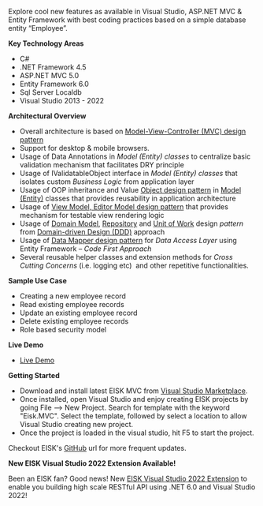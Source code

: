 ﻿Explore cool new features as available in Visual Studio, ASP.NET MVC & Entity Framework with best coding practices based on a simple database entity “Employee”.

**Key Technology Areas**
* C# 
* .NET Framework 4.5
* ASP.NET MVC 5.0
* Entity Framework 6.0
* Sql Server Localdb
* Visual Studio 2013 - 2022

**Architectural Overview**
* Overall architecture is based on <a href="http://en.wikipedia.org/wiki/Model%E2%80%93view%E2%80%93controller" target="_blank">Model-View-Controller (MVC) design pattern</a> 
* Support for desktop &amp; mobile browsers. 
* Usage of Data Annotations in <em>Model (Entity) classes</em> to centralize basic validation mechanism that facilitates DRY principle 
* Usage of IValidatableObject interface in <em>Model (Entity) classes</em> that isolates custom <em>Business Logic</em> from application layer 
* Usage of OOP inheritance and Value <a href="http://weblogs.asp.net/ashraful/archive/2012/02/19/design-patterns-for-model.aspx">Object design pattern</a> in <a href="http://weblogs.asp.net/ashraful/archive/2012/02/19/design-patterns-for-model.aspx">Model (Entity)</a> classes that provides reusability in application architecture 
* Usage of <a href="http://weblogs.asp.net/ashraful/archive/2012/02/19/design-patterns-for-model.aspx">View Model, Editor Model design pattern</a> that provides mechanism for testable view rendering logic 
* Usage of <a href="http://martinfowler.com/eaaCatalog/domainModel.html" target="_blank">Domain Model</a>, <a href="http://martinfowler.com/eaaCatalog/repository.html" target="_blank">Repository</a> and <a href="http://martinfowler.com/eaaCatalog/unitOfWork.html" target="_blank">Unit of Work</a> design <em>pattern</em> from <a href="http://en.wikipedia.org/wiki/Domain-driven_design" target="_blank">Domain-driven Design (DDD)</a> approach 
* Usage of <a href="http://martinfowler.com/eaaCatalog/dataMapper.html" target="_blank">Data Mapper design pattern</a> for <em>Data Access Layer</em> using Entity Framework &ndash; <em>Code First Approach</em> 
* Several reusable helper classes and extension methods for <em>Cross Cutting Concerns</em> (i.e. logging etc)&nbsp; and other repetitive functionalities. 

**Sample Use Case**
* Creating a new employee record
* Read existing employee records
* Update an existing employee record
* Delete existing employee records
* Role based security model

**Live Demo**
* [Live Demo](http://eiskmvc.apphb.com/)

**Getting Started**
* Download and install latest EISK MVC from [Visual Studio Marketplace](https://marketplace.visualstudio.com/items?itemName=AshrafulAlam.EmployeeInfoStarterKitEISK-MVC).
* Once installed, open Visual Studio and  enjoy creating EISK projects by going File –> New Project. Search for template with the keyword "Eisk.MVC". Select the template, followed by select a location to allow Visual Studio creating new project.
* Once the project is loaded in the visual studio, hit F5 to start the project.

Checkout EISK's [GitHub]( https://github.com/eisk) url for more frequent updates.

**New EISK Visual Studio 2022 Extension Available!**

Been an EISK fan? Good news! New [EISK Visual Studio 2022 Extension](https://marketplace.visualstudio.com/items?itemName=AshrafulAlam.Eisk&ssr=false#overview) to enable you building high scale RESTful API using .NET 6.0 and Visual Studio 2022!

